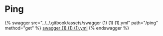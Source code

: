 # Ping

{% swagger src="../../.gitbook/assets/swagger (1) (1) (1).yml" path="/ping" method="get" %}
[swagger (1) (1) (1).yml](<../../.gitbook/assets/swagger (1) (1) (1).yml>)
{% endswagger %}
